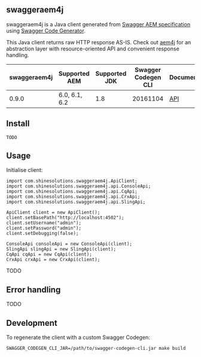 swaggeraem4j
------------

swaggeraem4j is a Java client generated from [Swagger AEM specification](https://github.com/shinesolutions/swagger-aem) using [Swagger Code Generator](https://github.com/swagger-api/swagger-codegen).

This Java client returns raw HTTP response AS-IS. Check out [aem4j](https://github.com/shinesolutions/aem4j) for an abstraction layer with resource-oriented API and convenient response handling.

| swaggeraem4j | Supported AEM          | Supported JDK       | Swagger Codegen CLI | Documentation                                                                   |
|--------------|------------------------|---------------------|---------------------|---------------------------------------------------------------------------------|
| 0.9.0        | 6.0, 6.1, 6.2          | 1.8                 | 20161104            | [API](https://shinesolutions.github.io/swagger-aem/java/0.9.0/index.html) |

Install
-------

    TODO

Usage
-----

Initialise client:

    import com.shinesolutions.swaggeraem4j.ApiClient;
    import com.shinesolutions.swaggeraem4j.api.ConsoleApi;
    import com.shinesolutions.swaggeraem4j.api.CqApi;
    import com.shinesolutions.swaggeraem4j.api.CrxApi;
    import com.shinesolutions.swaggeraem4j.api.SlingApi;

    ApiClient client = new ApiClient();
    client.setBasePath("http://localhost:4502");
    client.setUsername("admin");
    client.setPassword("admin");
    client.setDebugging(false);

    ConsoleApi consoleApi = new ConsoleApi(client);
    SlingApi slingApi = new SlingApi(client);
    CqApi cqApi = new CqApi(client);
    CrxApi crxApi = new CrxApi(client);

TODO

Error handling
--------------

TODO

Development
-----------

To regenerate the client with a custom Swagger Codegen:

    SWAGGER_CODEGEN_CLI_JAR=/path/to/swagger-codegen-cli.jar make build
